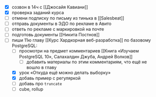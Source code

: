 - [x] созвон в 14ч с [[Джосайя Кавиани]]
- [x] проверка заданий курса
- [ ] отмени подписку по письму из тинька в [[Salesbeat]]
- [ ] отправь документы в ЭДО по рекламе в Авито
- [ ] ответь по рекламе с маркировкой на почте
- [ ] подготовь документы [[Никита Постнов]]
- [ ] пиши 11ю главу [[Курс Хардкорная веб-разработка]] по базовому PostgreSQL:
	- [ ] просмотри на предмет комментариев [[Книга «Изучаем PostgreSQL 10», Салахалдин Джуба, Андрей Волков]]
		- [ ] добавить материалы по этим комментариям, что ещё не вошло в главу 
	- [x] урок «Откуда ещё можно делать выборку»
	- [x] добавь пример с регуляркой
	- [ ] добавь про `truncate`
	- [ ] cube, rollup

